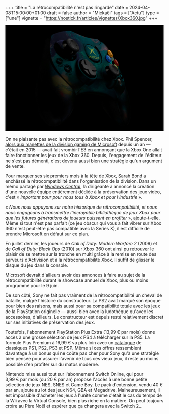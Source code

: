 +++
title = "La rétrocompatibilité n'est pas ringarde"
date = 2024-04-08T15:00:00+01:00
draft = false
author = "Mickaël"
tags = ["Actu"]
type = ["une"]
vignette = "https://nostick.fr/articles/vignettes/Xbox360.jpg"
+++ 

![Une manette de Xbox360.jpg](Xbox360.jpg "© Kote Puerto")

On ne plaisante pas avec la rétrocompatibilité chez Xbox. Phil Spencer, [alors aux manettes de la division gaming de Microsoft](https://nostick.fr/articles/2024/avril/0604-resume-semaine/#10-ans-de-phil-spencer-stop-ou-encore-) depuis un an — c'était en 2015 — avait fait vrombir l'E3 en annonçant que la Xbox One allait faire fonctionner les jeux de la Xbox 360. Depuis, l'engagement de l'éditeur ne s'est pas démenti, c'est devenu aussi bien une stratégie qu'un argument de vente.

Pour marquer ses six premiers mois à la tête de Xbox, Sarah Bond a enchâssé la rétrocompatibilité dans l'organisation de la division. Dans un mémo partagé par *[Windows Central](https://www.windowscentral.com/gaming/xbox/exclusive-xbox-president-sarah-bond-has-set-up-a-new-team-dedicated-to-game-preservation-and-forward-compatibility)*, la dirigeante a annoncé la création d'une nouvelle équipe entièrement dédiée à la préservation des jeux vidéo, c'est « *important pour pour nous tous à Xbox et pour l'industrie* ».

« *Nous nous appuyons sur notre historique de rétrocompatibilité, et nous nous engageons à transmettre l'incroyable bibliothèque de jeux Xbox pour que les futures générations de joueurs puissent en profiter* », ajoute-t-elle. Même si tout n'est pas parfait (ce jeu obscur qui vous a fait vibrer sur Xbox 360 n'est peut-être pas compatible avec la Series X), il est difficile de prendre Microsoft en défaut sur ce plan.

En juillet dernier, les joueurs de *Call of Duty: Modern Warfare 2* (2009) et de *Call of Duty: Black Ops* (2010) sur Xbox 360 ont ainsi pu [retrouver](https://gamerant.com/call-of-duty-servers-fixed-mw2-black-ops-input-delay-lag/) le plaisir de se mettre sur la tronche en multi grâce à la remise en route des serveurs d'Activision et à la rétrocompatibilité Xbox. Il suffit de glisser le disque du jeu dans la console.

Microsoft devrait d'ailleurs avoir des annonces à faire au sujet de la rétrocompatibilité durant le showcase annuel de Xbox, plus ou moins programmé pour le 9 juin.

De son côté, Sony ne fait pas vraiment de la rétrocompatibilité un cheval de bataille, malgré l'histoire du constructeur. La PS2 avait marqué son époque pour bien des raisons, mais aussi pour sa compatibilité totale avec les jeux de la PlayStation originelle — aussi bien avec la ludothèque qu'avec les accessoires, d'ailleurs. Le constructeur est depuis resté relativement discret sur ses initiatives de préservation des jeux.

Toutefois, l'abonnement PlayStation Plus Extra (13,99 € par mois) donne accès à une grosse sélection de jeux PS4 à télécharger sur  la PS5. La formule Plus Premium à 16,99 € va plus loin avec un [catalogue](https://www.playstation.com/fr-fr/ps-plus/games/#classics-a-z) de classiques PS1, PS2, PS3 et PSP. Même si ces offres ressemblent davantage à un bonus qui ne coûte pas cher pour Sony qu'à une stratégie bien pensée pour assurer l'avenir de tous ces vieux jeux, il reste au moins possible d'en profiter sur du matos moderne.

Nintendo mise aussi tout sur l'abonnement Switch Online, qui pour 3,99 € par mois (ou 20 € par an) propose l'accès à une bonne petite sélection de jeux NES, SNES et Game Boy. Le pack d'extension, vendu 40 € par an, ajoute au lot des jeux N64, GBA et Megadrive. Malheureusement, il est impossible d'acheter les jeux à l'unité comme c'était le cas du temps de la Wii avec la Virtual Console, bien plus riche en la matière. On peut toujours croire au Père Noël et espérer que ça changera avec la Switch 2…